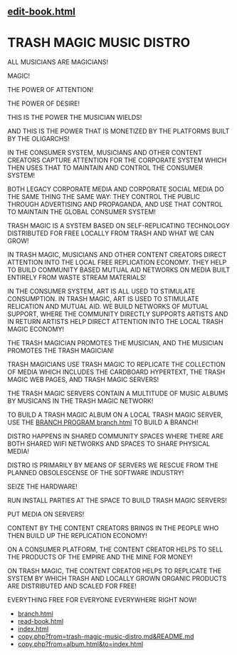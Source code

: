 ## [edit-book.html](edit-book.html)

# TRASH MAGIC MUSIC DISTRO


ALL MUSICIANS ARE MAGICIANS!

MAGIC!

THE POWER OF ATTENTION!

THE POWER OF DESIRE!

THIS IS THE POWER THE MUSICIAN WIELDS!

AND THIS IS THE POWER THAT IS MONETIZED BY THE PLATFORMS BUILT BY THE OLIGARCHS!

IN THE CONSUMER SYSTEM, MUSICIANS AND OTHER CONTENT CREATORS CAPTURE ATTENTION FOR THE CORPORATE SYSTEM WHICH THEN USES THAT TO MAINTAIN AND CONTROL THE CONSUMER SYSTEM!

BOTH LEGACY CORPORATE MEDIA AND CORPORATE SOCIAL MEDIA DO THE SAME THING THE SAME WAY: THEY CONTROL THE PUBLIC THROUGH ADVERTISING AND PROPAGANDA, AND USE THAT CONTROL TO MAINTAIN THE GLOBAL CONSUMER SYSTEM!

TRASH MAGIC IS A SYSTEM BASED ON SELF-REPLICATING TECHNOLOGY DISTRIBUTED FOR FREE LOCALLY FROM TRASH AND WHAT WE CAN GROW!

IN TRASH MAGIC, MUSICIANS AND OTHER CONTENT CREATORS DIRECT ATTENTION INTO THE LOCAL FREE REPLICATION ECONOMY.  THEY HELP TO BUILD COMMUNITY BASED MUTUAL AID NETWORKS ON MEDIA BUILT ENTIRELY FROM WASTE STREAM MATERIALS!

IN THE CONSUMER SYSTEM, ART IS ALL USED TO STIMULATE CONSUMPTION. IN TRASH MAGIC, ART IS USED TO STIMULATE RELICATION AND MUTUAL AID.  WE BUILD NETWORKS OF MUTUAL SUPPORT, WHERE THE COMMUNITY DIRECTLY SUPPORTS ARTISTS AND IN RETURN ARTISTS HELP DIRECT ATTENTION INTO THE LOCAL TRASH MAGIC ECONOMY!

THE TRASH MAGICIAN PROMOTES THE MUSICIAN, AND THE MUSICIAN PROMOTES THE TRASH MAGICIAN!

TRASH MAGICIANS USE TRASH MAGIC TO REPLICATE THE COLLECTION OF MEDIA WHICH INCLUDES THE CARDBOARD HYPERTEXT, THE TRASH MAGIC WEB PAGES, AND TRASH MAGIC SERVERS!

THE TRASH MAGIC SERVERS CONTAIN A MULTITUDE OF MUSIC ALBUMS BY MUSICANS IN THE TRASH MAGIC NETWORK!

TO BUILD A TRASH MAGIC ALBUM ON A LOCAL TRASH MAGIC SERVER, USE THE [BRANCH PROGRAM branch.html](branch.html) TO BUILD A BRANCH!

DISTRO HAPPENS IN SHARED COMMUNITY SPACES WHERE THERE ARE BOTH SHARED WIFI NETWORKS AND SPACES TO SHARE PHYSICAL MEDIA!

DISTRO IS PRIMARILY BY MEANS OF SERVERS WE RESCUE FROM THE PLANNED OBSOLESCENSE OF THE SOFTWARE INDUSTRY!

SEIZE THE HARDWARE!

RUN INSTALL PARTIES AT THE SPACE TO BUILD TRASH MAGIC SERVERS!

PUT MEDIA ON SERVERS!

CONTENT BY THE CONTENT CREATORS BRINGS IN THE PEOPLE WHO THEN BUILD UP THE REPLICATION ECONOMY!

ON A CONSUMER PLATFORM, THE CONTENT CREATOR HELPS TO SELL THE PRODUCTS OF THE EMPIRE AND THE MINE FOR MONEY!

ON TRASH MAGIC, THE CONTENT CREATOR HELPS TO REPLICATE THE SYSTEM BY WHICH TRASH AND LOCALLY GROWN ORGANIC PRODUCTS ARE DISTRIBUTED AND SCALED FOR FREE!

EVERYTHING FREE FOR EVERYONE EVERYWHERE RIGHT NOW!



 - [branch.html](branch.html)
 - [read-book.html](read-book.html)
 - [index.html](index.html)
 - [copy.php?from=trash-magic-music-distro.md&README.md](copy.php?from=trash-magic-music-distro.md&README.md)
 - [copy.php?from=album.html&to=index.html](copy.php?from=album.html&to=index.html)
